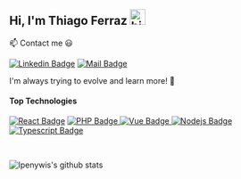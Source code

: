 ## Hi, I'm Thiago Ferraz <img src="https://user-images.githubusercontent.com/1303154/88677602-1635ba80-d120-11ea-84d8-d263ba5fc3c0.gif" width="28px" alt="hi">

:mailbox: Contact me :smiley:

[![Linkedin Badge](https://img.shields.io/badge/-Thiago_Ferraz-0e76a8?style=flat-square&labelColor=0e76a8&logo=linkedin&logoColor=white)](https://www.linkedin.com/in/thiago-souza-ferraz-38821a155/) [![Mail Badge](https://img.shields.io/badge/-Oniferraz-c0392b?style=flat-square&labelColor=c0392b&logo=gmail&logoColor=white)](mailto:oniferraz@gmail.com)

I'm always trying to evolve and learn more! 🎯
<br/>

#### Top Technologies

[![React Badge](https://img.shields.io/badge/-React-61DBFB?style=for-the-badge&labelColor=black&logo=react&logoColor=61DBFB)](https://github.com/ThiagoSFerraz/FullStackEletro) [![PHP Badge](https://img.shields.io/badge/-PHP-585F7D?style=for-the-badge&labelColor=black&logo=php&logoColor=585F7D) ](https://github.com/ThiagoSFerraz/cade-minha-casa) [![Vue Badge](https://img.shields.io/badge/-Vue.Js-00bb76?style=for-the-badge&labelColor=black&logo=vue.js&logoColor=00bb76) ](https://github.com/ThiagoSFerraz/Projects/tree/main/Vue) [![Nodejs Badge](https://img.shields.io/badge/-Nodejs-3C873A?style=for-the-badge&labelColor=black&logo=node.js&logoColor=3C873A)](https://github.com/ThiagoSFerraz/node-avancado) [![Typescript Badge](https://img.shields.io/badge/-Typescript-007acc?style=for-the-badge&labelColor=black&logo=typescript&logoColor=007ACC) ](https://github.com/ThiagoSFerraz/NLW)

<br/>





![Ipenywis's github stats](https://github-readme-stats.vercel.app/api?username=ThiagoSFerraz&count_private=true&theme=radical&hide=contribs,prs)

</details>


[reactplaylist]: https://www.youtube.com/watch?v=KxXXEL-k47Y&list=PLvXDmnBbOF7RnYiZvDwl2Pzcs2kfi10wd
[vscodetutorial]: https://www.youtube.com/watch?v=Bkie2ai8qeE&t=8s
[htmltutorial]: https://www.youtube.com/watch?v=VK6MXVxOsws&t=27s
[javascripttutorial]: https://www.youtube.com/watch?v=D-LHKvmX37E
